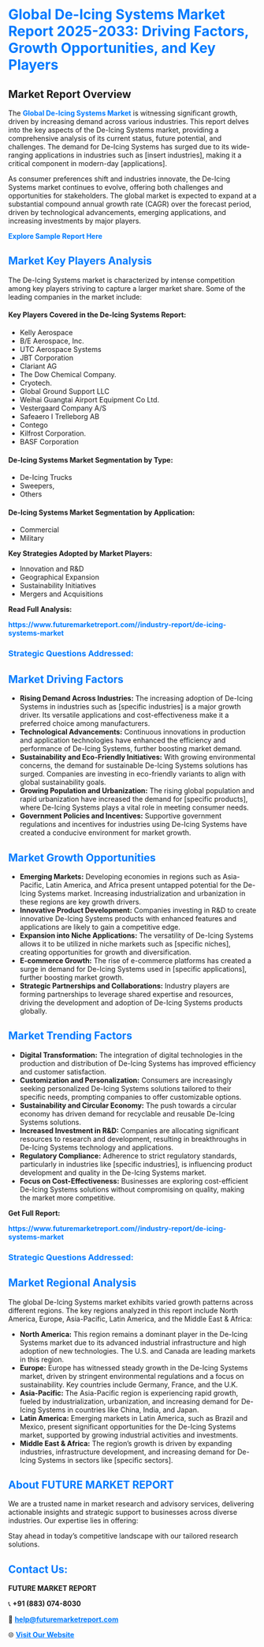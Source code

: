 <h1 style="color: #007BFF;">Global De-Icing Systems Market Report 2025-2033: Driving Factors, Growth Opportunities, and Key Players</h1>

<section id="overview">
<h2>Market Report Overview</h2>
<p>The <a href="https://www.futuremarketreport.com//industry-report/de-icing-systems-market" style="color: #007BFF; text-decoration: none;"><strong>Global De-Icing Systems Market</strong></a> is witnessing significant growth, driven by increasing demand across various industries. This report delves into the key aspects of the De-Icing Systems market, providing a comprehensive analysis of its current status, future potential, and challenges. The demand for De-Icing Systems has surged due to its wide-ranging applications in industries such as [insert industries], making it a critical component in modern-day [applications].</p>
<p>As consumer preferences shift and industries innovate, the De-Icing Systems market continues to evolve, offering both challenges and opportunities for stakeholders. The global market is expected to expand at a substantial compound annual growth rate (CAGR) over the forecast period, driven by technological advancements, emerging applications, and increasing investments by major players.</p>
</section>

<section id="overview">
<p><a href="https://www.futuremarketreport.com//request-sample/reportId=58437" style="color: #007BFF; text-decoration: none;"><strong>Explore Sample Report Here</strong></a></p>
</section>

<section id="key-players">
<h2 style="color: #007BFF;">Market Key Players Analysis</h2>
<p>The De-Icing Systems market is characterized by intense competition among key players striving to capture a larger market share. Some of the leading companies in the market include:</p>
<h4>Key Players Covered in the De-Icing Systems Report:</h4>
<ul><li>Kelly Aerospace</li><li>B/E Aerospace, Inc.</li><li>UTC Aerospace Systems</li><li>JBT Corporation</li><li>Clariant AG</li><li>The Dow Chemical Company.</li><li>Cryotech.</li><li>Global Ground Support LLC</li><li>Weihai Guangtai Airport Equipment Co Ltd.</li><li>Vestergaard Company A/S</li><li>Safeaero I Trelleborg AB</li><li>Contego</li><li>Kilfrost Corporation.</li><li>BASF Corporation</li></ul>
<h4>De-Icing Systems Market Segmentation by Type:</h4>
<ul><li>De-Icing Trucks</li><li>Sweepers,</li><li>Others</li></ul>

<h4>De-Icing Systems Market Segmentation by Application:</h4>
<ul><li>Commercial</li><li>Military</li></ul>
<p><strong>Key Strategies Adopted by Market Players:</strong></p>
<ul>
<li>Innovation and R&D</li>
<li>Geographical Expansion</li>
<li>Sustainability Initiatives</li>
<li>Mergers and Acquisitions</li>
</ul>
</section>

<section>
<p><strong>Read Full Analysis: </strong></p><a href="https://www.futuremarketreport.com//industry-report/de-icing-systems-market" style="color: #007BFF; text-decoration: none;"><strong>https://www.futuremarketreport.com//industry-report/de-icing-systems-market</strong></a>
<h3 style="color: #007BFF;">Strategic Questions Addressed:</h3>
</section>

<section id="driving-factors">
<h2 style="color: #007BFF;">Market Driving Factors</h2>
<ul>
<li><strong>Rising Demand Across Industries:</strong> The increasing adoption of De-Icing Systems in industries such as [specific industries] is a major growth driver. Its versatile applications and cost-effectiveness make it a preferred choice among manufacturers.</li>
<li><strong>Technological Advancements:</strong> Continuous innovations in production and application technologies have enhanced the efficiency and performance of De-Icing Systems, further boosting market demand.</li>
<li><strong>Sustainability and Eco-Friendly Initiatives:</strong> With growing environmental concerns, the demand for sustainable De-Icing Systems solutions has surged. Companies are investing in eco-friendly variants to align with global sustainability goals.</li>
<li><strong>Growing Population and Urbanization:</strong> The rising global population and rapid urbanization have increased the demand for [specific products], where De-Icing Systems plays a vital role in meeting consumer needs.</li>
<li><strong>Government Policies and Incentives:</strong> Supportive government regulations and incentives for industries using De-Icing Systems have created a conducive environment for market growth.</li>
</ul>
</section>

<section id="growth-opportunities">
<h2 style="color: #007BFF;">Market Growth Opportunities</h2>
<ul>
<li><strong>Emerging Markets:</strong> Developing economies in regions such as Asia-Pacific, Latin America, and Africa present untapped potential for the De-Icing Systems market. Increasing industrialization and urbanization in these regions are key growth drivers.</li>
<li><strong>Innovative Product Development:</strong> Companies investing in R&D to create innovative De-Icing Systems products with enhanced features and applications are likely to gain a competitive edge.</li>
<li><strong>Expansion into Niche Applications:</strong> The versatility of De-Icing Systems allows it to be utilized in niche markets such as [specific niches], creating opportunities for growth and diversification.</li>
<li><strong>E-commerce Growth:</strong> The rise of e-commerce platforms has created a surge in demand for De-Icing Systems used in [specific applications], further boosting market growth.</li>
<li><strong>Strategic Partnerships and Collaborations:</strong> Industry players are forming partnerships to leverage shared expertise and resources, driving the development and adoption of De-Icing Systems products globally.</li>
</ul>
</section>

<section id="trending-factors">
<h2 style="color: #007BFF;">Market Trending Factors</h2>
<ul>
<li><strong>Digital Transformation:</strong> The integration of digital technologies in the production and distribution of De-Icing Systems has improved efficiency and customer satisfaction.</li>
<li><strong>Customization and Personalization:</strong> Consumers are increasingly seeking personalized De-Icing Systems solutions tailored to their specific needs, prompting companies to offer customizable options.</li>
<li><strong>Sustainability and Circular Economy:</strong> The push towards a circular economy has driven demand for recyclable and reusable De-Icing Systems solutions.</li>
<li><strong>Increased Investment in R&D:</strong> Companies are allocating significant resources to research and development, resulting in breakthroughs in De-Icing Systems technology and applications.</li>
<li><strong>Regulatory Compliance:</strong> Adherence to strict regulatory standards, particularly in industries like [specific industries], is influencing product development and quality in the De-Icing Systems market.</li>
<li><strong>Focus on Cost-Effectiveness:</strong> Businesses are exploring cost-efficient De-Icing Systems solutions without compromising on quality, making the market more competitive.</li>
</ul>
</section>

<section>
<p><strong>Get Full Report: </strong></p><a href="https://www.futuremarketreport.com//industry-report/de-icing-systems-market" style="color: #007BFF; text-decoration: none;"><strong>https://www.futuremarketreport.com//industry-report/de-icing-systems-market</strong></a>
<h3 style="color: #007BFF;">Strategic Questions Addressed:</h3>
</section>


<section id="regional-analysis">
<h2 style="color: #007BFF;">Market Regional Analysis</h2>
<p>The global De-Icing Systems market exhibits varied growth patterns across different regions. The key regions analyzed in this report include North America, Europe, Asia-Pacific, Latin America, and the Middle East & Africa:</p>
<ul>
<li><strong>North America:</strong> This region remains a dominant player in the De-Icing Systems market due to its advanced industrial infrastructure and high adoption of new technologies. The U.S. and Canada are leading markets in this region.</li>
<li><strong>Europe:</strong> Europe has witnessed steady growth in the De-Icing Systems market, driven by stringent environmental regulations and a focus on sustainability. Key countries include Germany, France, and the U.K.</li>
<li><strong>Asia-Pacific:</strong> The Asia-Pacific region is experiencing rapid growth, fueled by industrialization, urbanization, and increasing demand for De-Icing Systems in countries like China, India, and Japan.</li>
<li><strong>Latin America:</strong> Emerging markets in Latin America, such as Brazil and Mexico, present significant opportunities for the De-Icing Systems market, supported by growing industrial activities and investments.</li>
<li><strong>Middle East & Africa:</strong> The region’s growth is driven by expanding industries, infrastructure development, and increasing demand for De-Icing Systems in sectors like [specific sectors].</li>
</ul>
</section>

<footer>
<h2 style="color: #007BFF;">About FUTURE MARKET REPORT</h2>
<p>We are a trusted name in market research and advisory services, delivering actionable insights and strategic support to businesses across diverse industries. Our expertise lies in offering:</p>

<p>Stay ahead in today’s competitive landscape with our tailored research solutions.</p>

<h2 style="color: #007BFF;">Contact Us:</h2>
<p><strong>FUTURE MARKET REPORT</strong></p>
<p>📞 <strong>+91 (883) 074-8030</strong></p>
<p>📧 <strong><a href="mailto:help@futuremarketreport.com" style="color: #007BFF;">help@futuremarketreport.com</a></strong></p>
<p>🌐 <strong><a href="https://www.futuremarketreport.com/" style="color: #007BFF;">Visit Our Website</a></strong></p>
</footer>